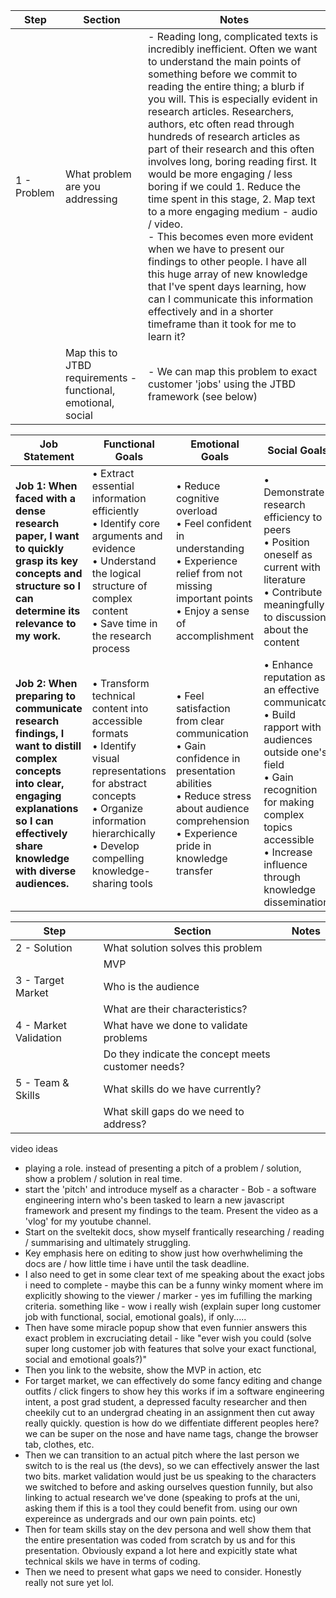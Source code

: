 
| Step        | Section                                                       | Notes                                                                                                                                                                                                                                                                                                                                                                                                                                                                                                                                                                                                                                                                                                                                                                                                                                      |
| ----------- | ------------------------------------------------------------- | ------------------------------------------------------------------------------------------------------------------------------------------------------------------------------------------------------------------------------------------------------------------------------------------------------------------------------------------------------------------------------------------------------------------------------------------------------------------------------------------------------------------------------------------------------------------------------------------------------------------------------------------------------------------------------------------------------------------------------------------------------------------------------------------------------------------------------------------ |
| 1 - Problem | What problem are you addressing                               | - Reading long, complicated texts is incredibly inefficient. Often we want to understand the main points of something before we commit to reading the entire thing; a blurb if you will. This is especially evident in research articles. Researchers, authors, etc often read through hundreds of research articles as part of their research and this often involves long, boring reading first. It would be more engaging / less boring if we could 1. Reduce the time spent in this stage, 2. Map text to a more engaging medium - audio / video.<br>- This becomes even more evident when we have to present our findings to other people. I have all this huge array of new knowledge that I've spent days learning, how can I communicate this information effectively and in a shorter timeframe than it took for me to learn it?  |
|             | Map this to JTBD requirements - functional, emotional, social | - We can map this problem to exact customer 'jobs' using the JTBD framework (see below)                                                                                                                                                                                                                                                                                                                                                                                                                                                                                                                                                                                                                                                                                                                                                    |

| Job Statement                                                                                                                                                                                 | Functional Goals                                                                                                                                                                                          | Emotional Goals                                                                                                                                                                         | Social Goals                                                                                                                                                                                                               |
| --------------------------------------------------------------------------------------------------------------------------------------------------------------------------------------------- | --------------------------------------------------------------------------------------------------------------------------------------------------------------------------------------------------------- | --------------------------------------------------------------------------------------------------------------------------------------------------------------------------------------- | -------------------------------------------------------------------------------------------------------------------------------------------------------------------------------------------------------------------------- |
| **Job 1: When faced with a dense research paper, I want to quickly grasp its key concepts and structure so I can determine its relevance to my work.**                                        | • Extract essential information efficiently<br>• Identify core arguments and evidence<br>• Understand the logical structure of complex content<br>• Save time in the research process                     | • Reduce cognitive overload<br>• Feel confident in understanding<br>• Experience relief from not missing important points<br>• Enjoy a sense of accomplishment                          | • Demonstrate research efficiency to peers<br>• Position oneself as current with literature<br>• Contribute meaningfully to discussions about the content                                                                  |
| **Job 2: When preparing to communicate research findings, I want to distill complex concepts into clear, engaging explanations so I can effectively share knowledge with diverse audiences.** | • Transform technical content into accessible formats<br>• Identify visual representations for abstract concepts<br>• Organize information hierarchically<br>• Develop compelling knowledge-sharing tools | • Feel satisfaction from clear communication<br>• Gain confidence in presentation abilities<br>• Reduce stress about audience comprehension<br>• Experience pride in knowledge transfer | • Enhance reputation as an effective communicator<br>• Build rapport with audiences outside one's field<br>• Gain recognition for making complex topics accessible<br>• Increase influence through knowledge dissemination |




| Step                  | Section                                            | Notes |
| --------------------- | -------------------------------------------------- | ----- |
| 2 - Solution          | What solution solves this problem                  |       |
|                       | MVP                                                |       |
| 3 - Target Market     | Who is the audience                                |       |
|                       | What are their characteristics?                    |       |
| 4 - Market Validation | What have we done to validate problems             |       |
|                       | Do they indicate the concept meets customer needs? |       |
| 5 - Team & Skills     | What skills do we have currently?                  |       |
|                       | What skill gaps do we need to address?             |       |

video ideas
- playing a role. instead of presenting a pitch of a problem / solution, show a problem / solution in real time. 
- start the 'pitch' and introduce myself as a character - Bob - a software engineering intern who's been tasked to learn a new javascript framework and present my findings to the team. Present the video as a 'vlog' for my youtube channel. 
- Start on the sveltekit docs, show myself frantically researching / reading / summarising and ultimately struggling. 
- Key emphasis here on editing to show just how overhwheliming the docs are / how little time i have until the task deadline.
- I also need to get in some clear text of me speaking about the exact jobs i need to complete - maybe this can be a funny winky moment where im explicitly showing to the viewer / marker - yes im fufilling the marking criteria. something like - wow i really wish (explain super long customer job with functional, social, emotional goals), if only.....
- Then have some miracle popup show that even funnier answers this exact problem in excruciating detail - like "ever wish you could (solve super long customer job with features that solve your exact functional, social and emotional goals?)"
- Then you link to the website, show the MVP in action, etc
- For target market, we can effectively do some fancy editing and change outfits / click fingers to show hey this works if im a software engineering intent, a post grad student, a depressed faculty researcher and then cheekily cut to an undergrad cheating in an assignment then cut away really quickly. question is how do we diffentiate different peoples here? we can be super on the nose and have name tags, change the browser tab, clothes, etc. 
- Then we can transition to an actual pitch where the last person we switch to is the real us (the devs), so we can effectively answer the last two bits. market validation would just be us speaking to the characters we switched to before and asking ourselves question funnily, but also linking to actual research we've done (speaking to profs at the uni, asking them if this is a tool they could benefit from. using our own expereince as undergrads and our own pain points. etc) 
- Then for team skills stay on the dev persona and well show them that the entire presentation was coded from scratch by us and for this presentation. Obviously expand a lot here and expicitly state what technical skils we have in terms of coding. 
- Then we need to present what gaps we need to consider. Honestly really not sure yet lol. 